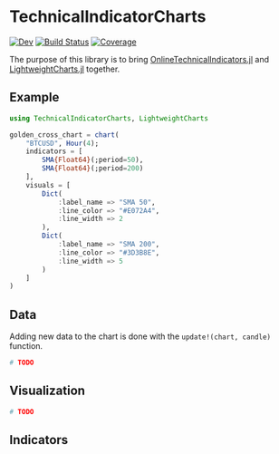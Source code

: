 # TechnicalIndicatorCharts

[![Dev](https://img.shields.io/badge/docs-dev-blue.svg)](https://g-gundam.github.io/TechnicalIndicatorCharts.jl/dev/)
[![Build Status](https://github.com/g-gundam/TechnicalIndicatorCharts.jl/actions/workflows/CI.yml/badge.svg?branch=main)](https://github.com/g-gundam/TechnicalIndicatorCharts.jl/actions/workflows/CI.yml?query=branch%3Amain)
[![Coverage](https://codecov.io/gh/g-gundam/TechnicalIndicatorCharts.jl/branch/main/graph/badge.svg)](https://codecov.io/gh/g-gundam/TechnicalIndicatorCharts.jl)

The purpose of this library is to bring
[OnlineTechnicalIndicators.jl](https://github.com/femtotrader/OnlineTechnicalIndicators.jl) and
[LightweightCharts.jl](https://github.com/bhftbootcamp/LightweightCharts.jl) together.

## Example

```julia
using TechnicalIndicatorCharts, LightweightCharts

golden_cross_chart = chart(
    "BTCUSD", Hour(4);
    indicators = [
        SMA{Float64}(;period=50),
        SMA{Float64}(;period=200)
    ],
    visuals = [
        Dict(
            :label_name => "SMA 50",
            :line_color => "#E072A4",
            :line_width => 2
        ),
        Dict(
            :label_name => "SMA 200",
            :line_color => "#3D3B8E",
            :line_width => 5
        )
    ]
)
```

## Data

Adding new data to the chart is done with the `update!(chart, candle)` function.

```julia
# TODO
```

## Visualization

```julia
# TODO
```

## Indicators
